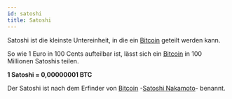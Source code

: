 ```yaml
---
id: satoshi
title: Satoshi
---
```


Satoshi ist die kleinste Untereinheit, in die ein [Bitcoin](../b/bitcoin) geteilt werden kann.

So wie 1 Euro in 100 Cents aufteilbar ist, lässt sich ein [Bitcoin](../b/bitcoin) in 100 Millionen Satoshis teilen.

**1 Satoshi = 0,00000001 BTC**

Der Satoshi ist nach dem Erfinder von [Bitcoin](../b/bitcoin) -[Satoshi Nakamoto](satoshi-nakamoto)- benannt.

